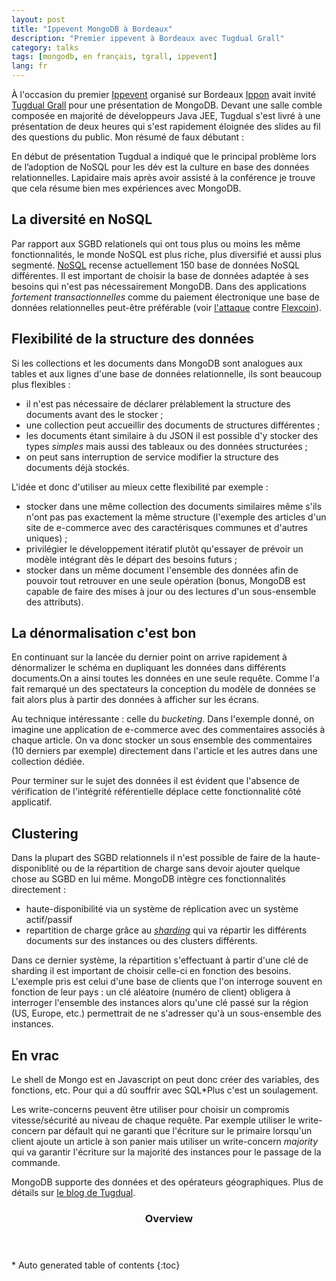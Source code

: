```yaml
---
layout: post
title: "Ippevent MongoDB à Bordeaux"
description: "Premier ippevent à Bordeaux avec Tugdual Grall"
category: talks
tags: [mongodb, en français, tgrall, ippevent]
lang: fr
---
```

À l'occasion du premier [Ippevent](http://blog.ippon.fr/inscription-aux-ippevents/) organisé sur Bordeaux [Ippon](http://www.ippon.fr/) avait invité [Tugdual Grall](https://twitter.com/tgrall) pour une présentation de MongoDB. Devant une salle comble composée en majorité de développeurs Java JEE,  Tugdual s'est livré à une présentation de deux heures qui s'est rapidement éloignée des slides au fil des questions du public. Mon résumé de faux débutant :

<!--more-->
En début de présentation Tugdual a indiqué que le principal problème lors de l’adoption de NoSQL pour les dév est la culture en base des données relationnelles. Lapidaire mais après avoir assisté à la conférence je trouve que cela résume bien mes expériences avec MongoDB.

## La diversité en NoSQL

Par rapport aux SGBD relationels qui ont tous plus ou moins les même fonctionnalités, le monde NoSQL est plus riche, plus diversifié et aussi plus segmenté. [NoSQL](http://nosql-database.org/) recense actuellement 150 base de données NoSQL différentes. Il est important de choisir la base de données adaptée à ses besoins qui n'est pas nécessairement MongoDB. Dans des applications *fortement transactionnelles* comme du paiement électronique une base de données relationnelles peut-être préférable (voir [l'attaque](http://www.infoq.com/news/2014/04/bitcoin-banking-mongodb) contre [Flexcoin](http://flexcoin.com/)).

## Flexibilité de la structure des données

Si les collections et les documents dans MongoDB sont analogues aux tables et aux lignes d'une base de données relationnelle, ils sont beaucoup plus flexibles :

- il n'est pas nécessaire de déclarer prélablement la structure des documents avant des le stocker ;
- une collection peut accueillir des documents de structures différentes ;
- les documents étant similaire à du JSON il est possible d'y stocker des types *simples* mais aussi des tableaux ou des données structurées ;
- on peut sans interruption de service modifier la structure des documents déjà stockés.

L'idée et donc d'utiliser au mieux cette flexibilité par exemple :

- stocker dans une même collection des documents similaires même s'ils n'ont pas pas exactement la même structure (l'exemple des articles d'un site de e-commerce avec des caractérisques communes et d'autres uniques) ;
- privilégier le développement itératif plutôt qu'essayer de prévoir un modèle intégrant dès le départ des besoins futurs ;
- stocker dans un même document l'ensemble des données afin de pouvoir tout retrouver en une seule opération (bonus, MongoDB est capable de faire des mises à jour ou des lectures d'un sous-ensemble des attributs).

## La dénormalisation c'est bon

En continuant sur la lancée du dernier point on arrive rapidement à dénormalizer le schéma en dupliquant les données dans différents documents.On a ainsi toutes les données en une seule requête. Comme l'a fait remarqué un des spectateurs la conception du modèle de données se fait alors plus à partir des données à afficher sur les écrans.

Au technique intéressante : celle du *bucketing*. Dans l'exemple donné, on imagine une application de e-commerce avec des commentaires associés à chaque article. On va donc stocker un sous ensemble des commentaires (10 derniers par exemple) directement dans l'article et les autres dans une collection dédiée.

Pour terminer sur le sujet des données il est évident que l'absence de vérification de l'intégrité référentielle déplace cette fonctionnalité côté applicatif.

## Clustering

Dans la plupart des SGBD relationnels il n'est possible de faire de la haute-disponiblité ou de la répartition de charge sans devoir ajouter quelque chose au SGBD en lui même. MongoDB intègre ces fonctionnalités directement :

- haute-disponibilité via un système de réplication avec un système actif/passif
- repartition de charge grâce au *[sharding](http://docs.mongodb.org/manual/core/sharding-introduction/)* qui va répartir les différents documents sur des instances ou des clusters différents.

Dans ce dernier système, la répartition s'effectuant à partir d'une clé de sharding il est important de choisir celle-ci en fonction des besoins. L'exemple pris est celui d'une base de clients que l'on interroge souvent en fonction de leur pays : un clé aléatoire (numéro de client) obligera à interroger l'ensemble des instances alors qu'une clé passé sur la région (US, Europe, etc.) permettrait de ne s'adresser qu'à un sous-ensemble des instances.

## En vrac

Le shell de Mongo est en Javascript on peut donc créer des variables, des fonctions, etc. Pour qui a dû souffrir avec SQL*Plus c'est un soulagement.

Les write-concerns peuvent être utiliser pour choisir un compromis vitesse/sécurité au niveau de chaque requête. Par exemple utiliser le write-concern par défault qui ne garanti que l'écriture sur le primaire lorsqu'un client ajoute un article à son panier mais utiliser un write-concern *majority* qui va garantir l'écriture sur la majorité des instances pour le passage de la commande.

MongoDB supporte des données et des opérateurs géographiques. Plus de détails sur [le blog de Tugdual](http://tugdualgrall.blogspot.fr/2014/08/introduction-to-mongodb-geospatial.html).

<section id="table-of-contents" class="toc">
<header>
<h3>Overview</h3>
</header>
<div id="drawer" markdown="1">
*  Auto generated table of contents
{:toc}
</div>
</section><!-- /#table-of-contents -->
